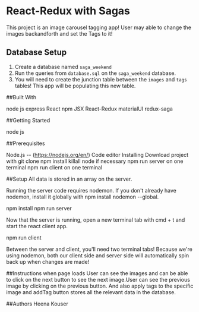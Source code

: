 # React-Redux with Sagas

This project is an image carousel tagging app! User may able to change the images backandforth and set the Tags to it! 

## Database Setup

1. Create a database named `saga_weekend`
2. Run the queries from `database.sql` on the `saga_weekend` database.
3. You will need to create the junction table between the `images` and `tags` tables! This app will be populating this new table.



##Built With


 node js express React npm JSX React-Redux materialUI redux-saga

##Getting Started


 node js

##Prerequisites


 Node.js -- (https://nodejs.org/en/) Code editor Installing Download project with git clone npm install killall node if necessary npm run server on one terminal npm run client on one terminal

##Setup All data is stored in an array on the server.

Running the server code requires nodemon. If you don't already have nodemon, install it globally with npm install nodemon --global.

npm install npm run server

Now that the server is running, open a new terminal tab with cmd + t and start the react client app.

npm run client

Between the server and client, you'll need two terminal tabs! Because we're using nodemon, both our client side and server side will automatically spin back up when changes are made!

##Instructions
 when page loads User can see the images and can be able to click on the next button to see the next image.User can see the previous image by clicking on the previous button. And also apply tags to the specific image and addTag button  stores all the relevant data in the database.



##Authors
 Heena Kouser







